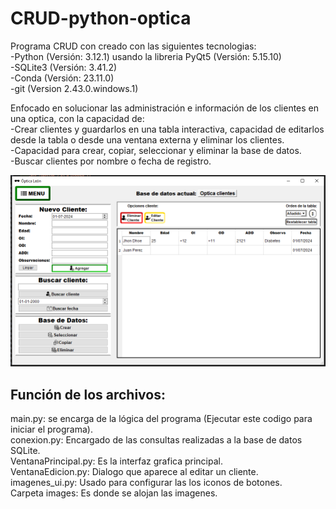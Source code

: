 # CRUD-python-optica
Programa CRUD con creado con las siguientes tecnologias:<br>
-Python (Versión: 3.12.1) usando la libreria PyQt5 (Versión: 5.15.10)<br>
-SQLite3 (Versión: 3.41.2)<br>
-Conda (Versión: 23.11.0)<br>
-git (Version 2.43.0.windows.1)<br>

Enfocado en solucionar las administración e información de los clientes en una optica, con la capacidad de:<br>
-Crear clientes y guardarlos en una tabla interactiva, capacidad de editarlos desde la tabla o desde una ventana externa y eliminar los clientes.<br>
-Capacidad para crear, copiar, seleccionar y eliminar la base de datos.<br>
-Buscar clientes por nombre o fecha de registro.<br>

![Ventana principal del programa](preview.png)<br>

## Función de los archivos:<br>
main.py: se encarga de la lógica del programa (Ejecutar este codigo para iniciar el programa).<br>
conexion.py: Encargado de las consultas realizadas a la base de datos SQLite.<br>
VentanaPrincipal.py: Es la interfaz grafica principal.<br>
VentanaEdicion.py: Dialogo que aparece al editar un cliente.<br>
imagenes_ui.py: Usado para configurar las los iconos de botones.<br>
Carpeta images: Es donde se alojan las imagenes.<br>

